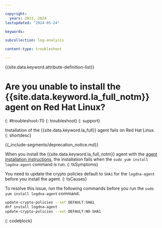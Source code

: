 ```yaml
---

copyright:
  years: 2023, 2024
lastupdated: "2024-05-24"

keywords:

subcollection: log-analysis

content-type: troubleshoot

---
```


{{site.data.keyword.attribute-definition-list}}

# Are you unable to install the {{site.data.keyword.la_full_notm}} agent on Red Hat Linux?
{: #troubleshoot-11}
{: troubleshoot}
{: support}

Installation of the {{site.data.keyword.la_full}} agent fails on Red Hat Linux.
{: shortdesc}


{{_include-segments/deprecation_notice.md}}

When you install the {{site.data.keyword.la_full_notm}} agent with the [agent installation instructions](/docs/log-analysis?topic=log-analysis-config_agent_rhel3), the installation fails when the `sudo yum install logdna-agent` command is run.
{: tsSymptoms}

You need to update the crypto policies default to `SHA1` for the `logdna-agent` before you install the agent.
{: tsCauses}

To resolve this issue, run the following commands before you run the `sudo yum install logdna-agent` command.

```sh
update-crypto-policies --set DEFAULT:SHA1
dnf install logdna-agent
update-crypto-policies --set DEFAULT:NO-SHA1
```
{: codeblock}
